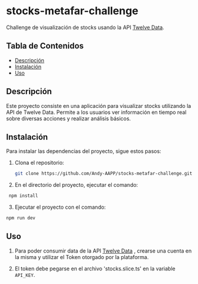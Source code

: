 # stocks-metafar-challenge

Challenge de visualización de stocks usando la API [Twelve Data](https://twelvedata.com/).

## Tabla de Contenidos

- [Descripción](#descripción)
- [Instalación](#instalación)
- [Uso](#uso)

## Descripción

Este proyecto consiste en una aplicación para visualizar stocks utilizando la API de Twelve Data. Permite a los usuarios ver información en tiempo real sobre diversas acciones y realizar análisis básicos.

## Instalación

Para instalar las dependencias del proyecto, sigue estos pasos:

1. Clona el repositorio:

   ```bash
   git clone https://github.com/Andy-AAPP/stocks-metafar-challenge.git

   ```

2. En el directorio del proyecto, ejecutar el comando:

```bash
 npm install
```

3. Ejecutar el proyecto con el comando:

```bash
npm run dev
```

## Uso

1. Para poder consumir data de la API [Twelve Data](https://twelvedata.com/) , crearse una cuenta en la misma y utilizar el Token otorgado por la plataforma.

2. El token debe pegarse en el archivo 'stocks.slice.ts' en la variable `API_KEY`.
